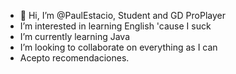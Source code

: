 - 👋 Hi, I’m @PaulEstacio, Student and GD ProPlayer
-  I’m interested in learning English 'cause I suck
-  I’m currently learning Java
-  I’m looking to collaborate on everything as I can
-  Acepto recomendaciones.
<!---
PaulEstacio/PaulEstacio is a ✨ special ✨ repository because its `README.md` (this file) appears on your GitHub profile.
You can click the Preview link to take a look at your changes.
--->
